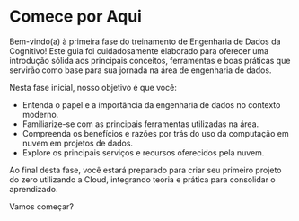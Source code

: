 # Comece por Aqui

Bem-vindo(a) à primeira fase do treinamento de Engenharia de Dados da Cognitivo! Este guia foi cuidadosamente elaborado para oferecer uma introdução sólida aos principais conceitos, ferramentas e boas práticas que servirão como base para sua jornada na área de engenharia de dados.

Nesta fase inicial, nosso objetivo é que você:

- Entenda o papel e a importância da engenharia de dados no contexto moderno.
- Familiarize-se com as principais ferramentas utilizadas na área.
- Compreenda os benefícios e razões por trás do uso da computação em nuvem em projetos de dados.
- Explore os principais serviços e recursos oferecidos pela nuvem.

Ao final desta fase, você estará preparado para criar seu primeiro projeto do zero utilizando a Cloud, integrando teoria e prática para consolidar o aprendizado.

Vamos começar?